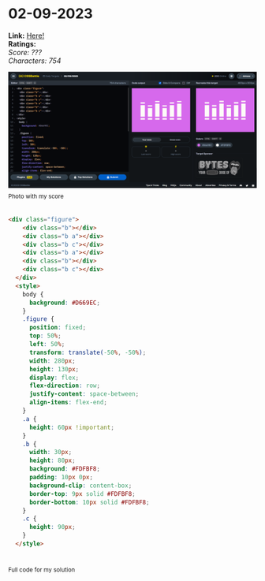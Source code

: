# 02-09-2023

**Link:** [Here!](https://cssbattle.dev/play/eg4M4tnoJCWcAEhEBP8x)
<br>
**Ratings:**
<br>
*Score: ???*
<br>
*Characters: 754*

![02-09-2023](/daily-targets/09-2023/02-09-2023/02-09-2023-solution.png)
<sub>Photo with my score</sub>
<br>
<br>

```html
<div class="figure">
    <div class="b"></div>
    <div class="b a"></div>
    <div class="b c"></div>
    <div class="b a"></div>
    <div class="b"></div>
    <div class="b c"></div>
  </div>
  <style>
    body {
      background: #D669EC;
    }
    .figure {
      position: fixed;
      top: 50%;
      left: 50%;
      transform: translate(-50%, -50%);
      width: 280px;
      height: 130px;
      display: flex;
      flex-direction: row;
      justify-content: space-between;
      align-items: flex-end;
    }
    .a {
      height: 60px !important;
    }
    .b {
      width: 30px;
      height: 80px;
      background: #FDFBF8;
      padding: 10px 0px;
      background-clip: content-box;
      border-top: 9px solid #FDFBF8;
      border-bottom: 10px solid #FDFBF8;
    }
    .c {
      height: 90px;
    }
  </style>
  
```
<sub>Full code for my solution</sub>
